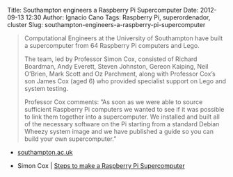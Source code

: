 Title: Southampton engineers a Raspberry Pi Supercomputer
Date: 2012-09-13 12:30
Author: Ignacio Cano
Tags: Raspberry Pi, superordenador, cluster
Slug: southampton-engineers-a-raspberry-pi-supercomputer

> Computational Engineers at the University of Southampton have built a
> supercomputer from 64 Raspberry Pi computers and Lego.
>
> The team, led by Professor Simon Cox, consisted of Richard Boardman, Andy
> Everett, Steven Johnston, Gereon Kaiping, Neil O’Brien, Mark Scott and Oz
> Parchment, along with Professor Cox’s son James Cox (aged 6) who provided
> specialist support on Lego and system testing.
>
> Professor Cox comments: ”As soon as we were able to source sufficient
> Raspberry Pi computers we wanted to see if it was possible to link them
> together into a supercomputer. We installed and built all of the necessary
> software on the Pi starting from a standard Debian Wheezy system image and we
> have published a guide so you can build your own supercomputer.”

- [southampton.ac.uk][]
- Simon Cox | [Steps to make a Raspberry Pi Supercomputer][]

  [southampton.ac.uk]: http://www.southampton.ac.uk/mediacentre/features/raspberry_pi_supercomputer.shtml
    "southampton.ac.uk"
  [Steps to make a Raspberry Pi Supercomputer]: https://www.soton.ac.uk/~sjc/raspberrypi/pi_supercomputer_southampton.htm
    "Southampton engineers a Raspberry Pi Supercomputer"
